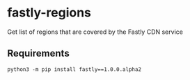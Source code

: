 # fastly-regions
Get list of regions that are covered by the Fastly CDN service

## Requirements
`python3 -m pip install fastly==1.0.0.alpha2`
